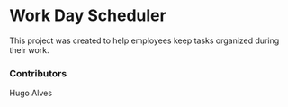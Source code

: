 # Work Day Scheduler

This project was created to help employees keep tasks organized during their work.




### Contributors
Hugo Alves 

